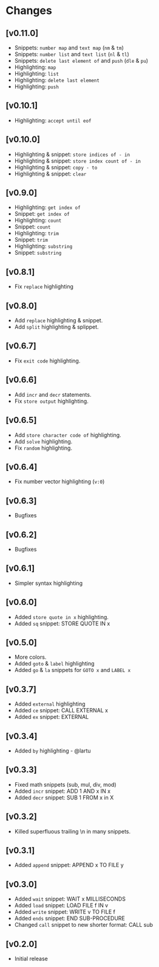 # Changes

## [v0.11.0]
- Snippets: `number map` and `text map` (`nm` & `tm`)
- Snippets: `number list` and `text list` (`nl` & `tl`)
- Snippets: `delete last element of` and `push` (`dle` & `pu`)
- Highlighting: `map`
- Highlighting: `list`
- Highlighting: `delete last element`
- Highlighting: `push`

## [v0.10.1]
- Highlighting: `accept until eof`

## [v0.10.0]
- Highlighting & snippet: `store indices of - in`
- Highlighting & snippet: `store index count of - in`
- Highlighting & snippet: `copy - to`
- Highlighting & snippet: `clear`

## [v0.9.0]
- Highlighting: `get index of`
- Snippet: `get index of`
- Highlighting: `count`
- Snippet: `count`
- Highlighting: `trim`
- Snippet: `trim`
- Highlighting: `substring`
- Snippet: `substring`

## [v0.8.1]
- Fix `replace` highlighting

## [v0.8.0]
- Add `replace` highlighting & snippet.
- Add `split` highlighting & splippet.

## [v0.6.7]
- Fix `exit code` highlighting.

## [v0.6.6]
- Add `incr` and `decr` statements.
- Fix `store output` highlighting.

## [v0.6.5]
- Add `store character code of` highlighting.
- Add `solve` highlighting.
- Fix `random` highlighting.

## [v0.6.4]
- Fix number vector highlighting (`v:0`)

## [v0.6.3]
- Bugfixes

## [v0.6.2]
- Bugfixes

## [v0.6.1]
- Simpler syntax highlighting

## [v0.6.0]
- Added `store quote in x` highlighting.
- Added `sq` snippet: STORE QUOTE IN x

## [v0.5.0]
- More colors.
- Added `goto` & `label` highlighting
- Added `go` & `la` snippets for `GOTO x` and `LABEL x`

## [v0.3.7]
- Added `external` highlighting
- Added `ce` snippet: CALL EXTERNAL x
- Added `ex` snippet: EXTERNAL

## [v0.3.4]
- Added `by` highlighting - @lartu

## [v0.3.3]
- Fixed math snippets (sub, mul, div, mod)
- Added `incr` snippet: ADD 1 AND x IN x
- Added `decr` snippet: SUB 1 FROM x in X

## [v0.3.2]
- Killed superfluous trailing \n in many snippets.

## [v0.3.1]
- Added `append` snippet: APPEND x TO FILE y

## [v0.3.0]
- Added `wait` snippet: WAIT x MILLISECONDS
- Added `load` snippet: LOAD FILE f IN v
- Added `write` snippet: WRITE v TO FILE f
- Added `ends` snippet: END SUB-PROCEDURE
- Changed `call` snippet to new shorter format: CALL sub

## [v0.2.0]
- Initial release
